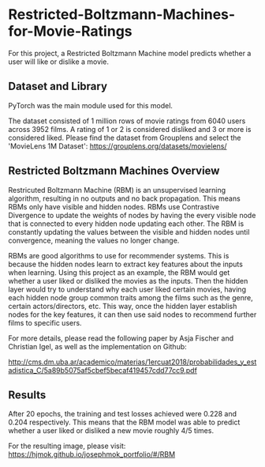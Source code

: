 # Restricted-Boltzmann-Machines-for-Movie-Ratings

For this project, a Restricted Boltzmann Machine model predicts whether a user will like or dislike a movie. 


## Dataset and Library
PyTorch was the main module used for this model.

The dataset consisted of 1 million rows of movie ratings from 6040 users across 3952 films. A rating of 1 or 2 is considered disliked and 3 or more is considered liked.
Please find the dataset from Grouplens and select the 'MovieLens 1M Dataset':
https://grouplens.org/datasets/movielens/

## Restricted Boltzmann Machines Overview
Restricuted Boltzmann Machine (RBM) is an unsupervised learning algorithm, resulting in no outputs and no back propagation. This means RBMs only have visible and hidden nodes. RBMs use Contrastive Divergence to update the weights of nodes by having the every visible node that is connected to every hidden node updating each other. The RBM is constantly updating the values between the visible and hidden nodes until convergence, meaning the values no longer change. 

RBMs are good algorithms to use for recommender systems. This is because the hidden nodes learn to extract key features about the inputs when learning. Using this project as an example, the RBM would get whether a user liked or disliked the movies as the inputs. Then the hidden layer would try to understand why each user liked certain movies, having each hidden node group common traits among the films such as the genre, certain actors/directors, etc. This way, once the hidden layer establish nodes for the key features, it can then use said nodes to recommend further films to specific users.

For more details, please read the following paper by Asja Fischer and Christian Igel, as well as the implementation on Github:

http://cms.dm.uba.ar/academico/materias/1ercuat2018/probabilidades_y_estadistica_C/5a89b5075af5cbef5becaf419457cdd77cc9.pdf

## Results
After 20 epochs, the training and test losses achieved were 0.228 and 0.204 respectively. This means that the RBM model was able to predict whether a user liked or disliked a new movie roughly 4/5 times.

For the resulting image, please visit: https://hjmok.github.io/josephmok_portfolio/#/RBM
